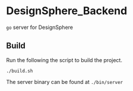 # DesignSphere_Backend
`go` server for DesignSphere

## Build

Run the following the script to build the project.

```
./build.sh
```

The server binary can be found at ``./bin/server``